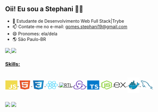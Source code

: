 ## Oii! Eu sou a Stephani 🖖🏼


- 🌱 Estudante de Desenvolvimento Web Full Stack|Trybe
- 📫 Contate-me no e-mail: gomes.stephani19@gmail.com
- 😄 Pronomes: ela/dela
- 🌎 São Paulo-BR

<div align="left">
  <a href="https://github.com/Stephani-Rocha">
  <img height="170em" src="https://github-readme-stats.vercel.app/api?username=Stephani-Rocha&show_icons=true&theme=dracula&include_all_commits=true&count_private=true"/>
  <img height="170em" src="https://github-readme-stats.vercel.app/api/top-langs/?username=Stephani-Rocha&layout=compact&langs_count=7&theme=dracula"/>
</div>

  <h3>Skills:</h3>  
<div style="display: inline_block"><br>
  <img align="center" alt="Javascript" height="30" width="40" src="https://raw.githubusercontent.com/devicons/devicon/master/icons/javascript/javascript-plain.svg">
  <img align="center" alt="HTML" height="30" width="40" src="https://raw.githubusercontent.com/devicons/devicon/master/icons/html5/html5-original.svg">
  <img align="center" alt="CSS" height="30" width="40" src="https://raw.githubusercontent.com/devicons/devicon/master/icons/css3/css3-original.svg">
  <img align="center" alt="React" height="30" width="40" src="https://raw.githubusercontent.com/devicons/devicon/master/icons/react/react-original.svg">
  <img align="center" alt="RTL" height="30" width="40" src="https://testing-library.com/img/octopus-128x128.png">
  <img align="center" alt="Redux" height="30" width="40" src="https://raw.githubusercontent.com/devicons/devicon/master/icons/redux/redux-original.svg">
  
  <img align="center" alt="Typescript" height="30" width="40" src="https://raw.githubusercontent.com/devicons/devicon/master/icons/typescript/typescript-plain.svg">
      <img align="center" alt="Nodejs" height="30" width="40" src="https://raw.githubusercontent.com/devicons/devicon/master/icons/nodejs/nodejs-original.svg">
          <img align="center" alt="Express" height="30" width="40" src="https://raw.githubusercontent.com/devicons/devicon/master/icons/express/express-original.svg">
          <img align="center" alt="Docker" height="50" width="40" src="https://raw.githubusercontent.com/devicons/devicon/master/icons/docker/docker-original.svg">
  <img align="center" alt="Mysql" height="30" width="40" src="https://raw.githubusercontent.com/devicons/devicon/master/icons/mysql/mysql-original.svg">
</div>

##
 
<div> 
  <a href ="mailto:gomes.stephani19@gmail.com"><img src="https://img.shields.io/badge/-Gmail-%23333?style=for-the-badge&logo=gmail&logoColor=white" target="_blank"></a>
  <a href="https://www.linkedin.com/in/stephani-gomes-de-lima-rocha/" target="_blank"><img src="https://img.shields.io/badge/-LinkedIn-%230077B5?style=for-the-badge&logo=linkedin&logoColor=white" target="_blank"></a>  
</div>
  


